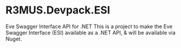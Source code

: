 # R3MUS.Devpack.ESI
Eve Swagger Interface API for .NET
This is a project to make the Eve Swagger Interface (ESI) available as a .NET API, & will be available via Nuget.
